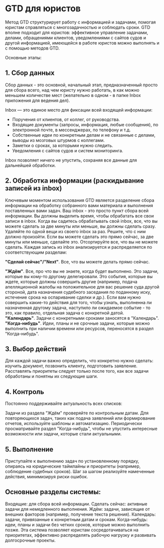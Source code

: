 # GTD для юристов

Метод GTD структурирует работу с информацией и задачами, помогая юристам справляться с многозадачностью и соблюдать сроки. GTD вполне подходит для юристов: эффективное управление задачами, делами, обращениями клиентов, уведомлениями с сайтов судов и другой информацией, имеющейся в работе юристов можно выполнять и с помощью методов GTD.

Основные этапы:

## 1. Сбор данных
Сбор данных - это основной, начальный этап, предназначенный просто для сбора всего, над чем юристу нужно работать, в как можно меньшем количестве мест (желательно в одном - в папке Inbox приложения для ведения дел).

Inbox — это единое место для фиксации всей входящей информации:
- Поручения от клиентов, от коллег, от руководства.
- Входящие документы (запросы, информация, любые сообщения), по электронной почте, в мессенджерах, по телефону и т.д.
- Собственные идеи по конкретным делам и не связанные с делами, выводы из мозговых штурмов с коллегами.
- Заметки о сроках, за которыми нужно следить.
- Уведомления с сайтов судов и систем мониторинга.
  
Inbox позволяет ничего не упустить, сохраняя все данные для дальнейшей обработки.

## 2. Обработка информации (раскидывание записей из inbox)
Ключевым моментом использования GTD является разделение сбора информации на обработку собранного вами материала и выполнения поставленных вами задач. Ваш inbox - это просто пункт сбора всей информации.
Вы должны выделить время, чтобы обрабатать все свои записи в inbox. Когда вы садитесь обрабатывать свой inbox, все, что вы можете сделать за две минуты или меньше, вы должны сделать сразу. Удаляйте по одной вещи из своего inbox за раз. Решите, что с ним должно произойти. Если вы можете сделать это прямо сейчас, за две минуты или меньше, сделайте это. Отсортируйте все, что вы не можете сделать.
Каждая запись из inbox анализируется и распределяется по соответствующим разделам:

**"Сделай сейчас"/"Next"**. Все, что вы можете делать прямо сейчас.

**"Ждём"**. Все, про что вы не знаете, когда будет выполнено. Это задачи, которые вы кому-то другому делегировали. Это события, которые вы ждете, которые должны совершить другие (например, подача апелляционной жалобы на положительное для вас решение суда другой стороной, дата назначения судебного заседания по поданному иску, истечение срока на оспаривание сделки и др.). Если вам нужно совершить какие-то действия для того, чтобы узнать, выполненна ли назначенная другому задача, наступило ли ожидаемое событие - то это, как правило, отдельная задача с конкретной датой.   
**"Календарь"**. Задачи с конкретными сроками заносятся в "Календарь".
**"Когда-нибудь"**. Идеи, планы и не срочные задачи, которые можно выполнить при наличии времени или ресурсов, переносятся в раздел "Когда-нибудь".

## 3. Выбор действий
Для каждой задачи важно определить, что конкретно нужно сделать: изучить документ, позвонить клиенту, подготовить заявление. Расставлять приоритеты следует только после того, как все задачи обработаны и понятны их следующие шаги.

## 4. Контроль
Постоянно поддерживайте актуальность всех списков:

Задачи из раздела "Ждём" проверяйте по контрольным датам.
Для повторяющихся задач, таких как подача заявлений или формирование отчетов, используйте шаблоны и автоматизацию.
Периодически просматривайте раздел "Когда-нибудь", чтобы не упустить интересные возможности или задачи, которые стали актуальными.
## 5. Выполнение
Приступайте к выполнению задач по установленному порядку, опираясь на юридические таймлайны и приоритеты (например, соблюдение судебных сроков). Шаг за шагом реализуйте намеченные действия, минимизируя риски ошибок.

## Основные разделы системы:
Входящие: для сбора всей информации.
Сделать сейчас: активные задачи для немедленного выполнения.
Ждём: задачи, зависящие от внешних факторов (например, получение текста решения).
Календарь: задачи, привязанные к конкретным датам и срокам.
Когда-нибудь: идеи, планы и задачи без четких сроков, которые можно выполнить позже.
Эта система позволяет юристам сосредотачиваться на приоритетах, эффективно распределять рабочую нагрузку и развивать долгосрочные проекты.
